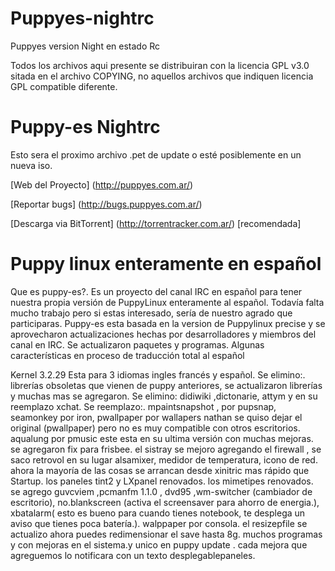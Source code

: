 Puppyes-nightrc
===============

Puppyes version Night en estado Rc 


Todos los archivos aqui presente se distribuiran con la
licencia GPL v3.0 sitada en el archivo COPYING, no aquellos
archivos que indiquen licencia GPL compatible diferente.

Puppy-es Nightrc 
================
Esto sera el proximo archivo .pet de update
o esté posiblemente en un nueva iso.

[Web del Proyecto]
(http://puppyes.com.ar/)

[Reportar bugs]
(http://bugs.puppyes.com.ar/)

[Descarga via BitTorrent] 
(http://torrentracker.com.ar/) [recomendada] 

Puppy linux enteramente en español
==================================

Que es puppy-es?. Es un proyecto del canal IRC en español para tener nuestra propia versión de PuppyLinux enteramente al español.
Todavía falta mucho trabajo pero si estas interesado, sería de nuestro agrado que participaras.
Puppy-es esta basada en la version de Puppylinux precise y se aprovecharon actualizaciones hechas por desarrolladores y miembros del canal en IRC.
Se actualizaron paquetes y programas.
Algunas características en proceso de traducción total al español

Kernel 3.2.29
Esta para 3 idiomas ingles francés y español. 
Se elimino:. librerías obsoletas que vienen de puppy anteriores, se actualizaron librerías y muchas mas se agregaron. 
Se elimino: didiwiki ,dictonarie, attym y en su reemplazo xchat. 
Se reemplazo:. mpaintsnapshot , por pupsnap, seamonkey por iron, pwallpaper por 
wallapers nathan se quiso dejar el original (pwallpaper) pero no es muy 
compatible con otros escritorios. 
aqualung por pmusic este esta en su ultima versión con muchas mejoras. 
se agregaron fix para frisbee. 
el sistray se mejoro agregando el firewall , se saco retrovol en 
su lugar alsamixer, medidor de temperatura, icono de red. ahora la mayoría de 
las cosas se arrancan desde xinitric mas rápido que Startup. 
los paneles tint2 y LXpanel renovados. 
los mimetipes renovados. 
se agrego guvcviem ,pcmanfm 1.1.0 , dvd95 ,wm-switcher (cambiador de 
escritorio), no.blankscreen (activa el screensaver para ahorro de energia.), 
xbatalarm( esto es bueno para cuando tienes notebook, te desplega un aviso que 
tienes poca batería.). walppaper por consola. 
el resizepfile se actualizo ahora puedes redimensionar el save hasta 8g. 
muchos programas y con mejoras en el sistema.y unico en puppy update . cada mejora que agreguemos lo notificara con un texto desplegablepaneles.

